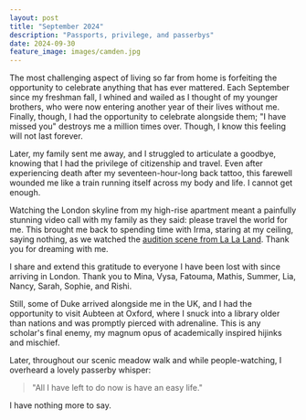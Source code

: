 ```yaml
---
layout: post
title: "September 2024"
description: "Passports, privilege, and passerbys"
date: 2024-09-30
feature_image: images/camden.jpg
---
```


The most challenging aspect of living so far from home is forfeiting the opportunity to celebrate anything that has ever mattered. Each September since my freshman fall, I whined and wailed as I thought of my younger brothers, who were now entering another year of their lives without me. Finally, though, I had the opportunity to celebrate alongside them; "I have missed you" destroys me a million times over. Though, I know this feeling will not last forever.   

<!--more-->

Later, my family sent me away, and I struggled to articulate a goodbye, knowing that I had the privilege of citizenship and travel. Even after experiencing death after my seventeen-hour-long back tattoo, this farewell wounded me like a train running itself across my body and life. I cannot get enough. 

Watching the London skyline from my high-rise apartment meant a painfully stunning video call with my family as they said: please travel the world for me. This brought me back to spending time with Irma, staring at my ceiling, saying nothing, as we watched the <a href="https://www.youtube.com/watch?v=SL_YMm9C6tw" target="_blank">audition scene from La La Land</a>. Thank you for dreaming with me. 

I share and extend this gratitude to everyone I have been lost with since arriving in London. Thank you to Mina, Vysa, Fatouma, Mathis, Summer, Lia, Nancy, Sarah, Sophie, and Rishi. 

Still, some of Duke arrived alongside me in the UK, and I had the opportunity to visit Aubteen at Oxford, where I snuck into a library older than nations and was promptly pierced with adrenaline. This is any scholar's final enemy, my magnum opus of academically inspired hijinks and mischief. 

Later, throughout our scenic meadow walk and while people-watching, I overheard a lovely passerby whisper: 

>"All I have left to do now is have an easy life."

I have nothing more to say. 